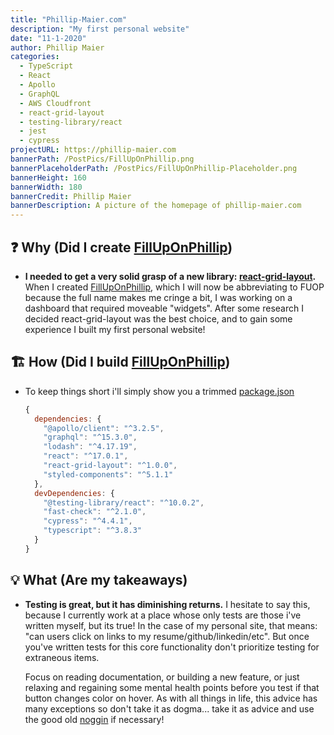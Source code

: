 ```yaml
---
title: "Phillip-Maier.com"
description: "My first personal website"
date: "11-1-2020"
author: Phillip Maier
categories:
  - TypeScript
  - React
  - Apollo
  - GraphQL
  - AWS Cloudfront
  - react-grid-layout
  - testing-library/react
  - jest
  - cypress
projectURL: https://phillip-maier.com
bannerPath: /PostPics/FillUpOnPhillip.png
bannerPlaceholderPath: /PostPics/FillUpOnPhillip-Placeholder.png
bannerHeight: 160
bannerWidth: 180
bannerCredit: Phillip Maier
bannerDescription: A picture of the homepage of phillip-maier.com
---
```


## ❓ Why (Did I create [FillUpOnPhillip](https://phillip-maier.com/))

- **I needed to get a very solid grasp of a new library: [react-grid-layout](https://github.com/STRML/react-grid-layout).** When I created [FillUpOnPhillip](https://phillip-maier.com/), which I will now be abbreviating to FUOP because the full name makes me cringe a bit, I was working on a dashboard that required moveable "widgets". After some research I decided react-grid-layout was the best choice, and to gain some experience I built my first personal website!

## 🏗️ How (Did I build [FillUpOnPhillip](https://phillip-maier.com/))

- To keep things short i'll simply show you a trimmed [package.json](https://github.com/pmaier983/FillUpOnPhillip/blob/master/package.json)

  ```js
  {
    dependencies: {
      "@apollo/client": "^3.2.5",
      "graphql": "^15.3.0",
      "lodash": "^4.17.19",
      "react": "^17.0.1",
      "react-grid-layout": "^1.0.0",
      "styled-components": "^5.1.1"
    },
    devDependencies: {
      "@testing-library/react": "^10.0.2",
      "fast-check": "^2.1.0",
      "cypress": "^4.4.1",
      "typescript": "^3.8.3"
    }
  }
  ```

## 💡 What (Are my takeaways)

- **Testing is great, but it has diminishing returns.** I hesitate to say this, because I currently work at a place whose only tests are those i've written myself, but its true! In the case of my personal site, that means: "can users click on links to my resume/github/linkedin/etc". But once you've written tests for this core functionality don't prioritize testing for extraneous items.

  Focus on reading documentation, or building a new feature, or just relaxing and regaining some mental health points before you test if that button changes color on hover. As with all things in life, this advice has many exceptions so don't take it as dogma... take it as advice and use the good old [noggin](https://www.merriam-webster.com/dictionary/noggin) if necessary!
